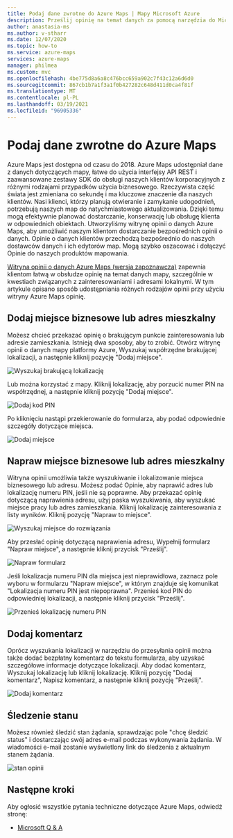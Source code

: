 ```yaml
---
title: Podaj dane zwrotne do Azure Maps | Mapy Microsoft Azure
description: Prześlij opinię na temat danych za pomocą narzędzia do Microsoft Azure Maps — Opinie.
author: anastasia-ms
ms.author: v-stharr
ms.date: 12/07/2020
ms.topic: how-to
ms.service: azure-maps
services: azure-maps
manager: philmea
ms.custom: mvc
ms.openlocfilehash: 4be775d8a6a8c476bcc659a902c7f43c12a6d6d0
ms.sourcegitcommit: 867cb1b7a1f3a1f0b427282c648d411d0ca4f81f
ms.translationtype: MT
ms.contentlocale: pl-PL
ms.lasthandoff: 03/19/2021
ms.locfileid: "96905336"
---
```

# <a name="provide-data-feedback-to-azure-maps"></a>Podaj dane zwrotne do Azure Maps

Azure Maps jest dostępna od czasu do 2018. Azure Maps udostępniał dane z danych dotyczących mapy, łatwe do użycia interfejsy API REST i zaawansowane zestawy SDK do obsługi naszych klientów korporacyjnych z różnymi rodzajami przypadków użycia biznesowego. Rzeczywista część świata jest zmieniana co sekundę i ma kluczowe znaczenie dla naszych klientów. Nasi klienci, którzy planują otwieranie i zamykanie udogodnień, potrzebują naszych map do natychmiastowego aktualizowania. Dzięki temu mogą efektywnie planować dostarczanie, konserwację lub obsługę klienta w odpowiednich obiektach. Utworzyliśmy witrynę opinii o danych Azure Maps, aby umożliwić naszym klientom dostarczanie bezpośrednich opinii o danych. Opinie o danych klientów przechodzą bezpośrednio do naszych dostawców danych i ich edytorów map. Mogą szybko oszacować i dołączyć Opinie do naszych produktów mapowania.  

[Witryna opinii o danych Azure Maps (wersja zapoznawcza)](https://feedback.azuremaps.com) zapewnia klientom łatwą w obsłudze opinię na temat danych mapy, szczególnie w kwestiach związanych z zainteresowaniami i adresami lokalnymi. W tym artykule opisano sposób udostępniania różnych rodzajów opinii przy użyciu witryny Azure Maps opinię.

## <a name="add-a-business-place-or-a-residential-address"></a>Dodaj miejsce biznesowe lub adres mieszkalny 

Możesz chcieć przekazać opinię o brakującym punkcie zainteresowania lub adresie zamieszkania. Istnieją dwa sposoby, aby to zrobić. Otwórz witrynę opinii o danych mapy platformy Azure, Wyszukaj współrzędne brakującej lokalizacji, a następnie kliknij pozycję "Dodaj miejsce".

  ![Wyszukaj brakującą lokalizację](./media/how-to-use-feedback-tool/search-poi.png)

Lub można korzystać z mapy. Kliknij lokalizację, aby porzucić numer PIN na współrzędnej, a następnie kliknij pozycję "Dodaj miejsce".

  ![Dodaj kod PIN](./media/how-to-use-feedback-tool/add-poi.png)

Po kliknięciu nastąpi przekierowanie do formularza, aby podać odpowiednie szczegóły dotyczące miejsca.

  ![Dodaj miejsce](./media/how-to-use-feedback-tool/add-a-place.png)

## <a name="fix-a-business-place-or-a-residential-address"></a>Napraw miejsce biznesowe lub adres mieszkalny 

Witryna opinii umożliwia także wyszukiwanie i lokalizowanie miejsca biznesowego lub adresu. Możesz podać Opinie, aby naprawić adres lub lokalizację numeru PIN, jeśli nie są poprawne. Aby przekazać opinię dotyczącą naprawienia adresu, użyj paska wyszukiwania, aby wyszukać miejsce pracy lub adres zamieszkania. Kliknij lokalizację zainteresowania z listy wyników. Kliknij pozycję "Napraw to miejsce".

  ![Wyszukaj miejsce do rozwiązania](./media/how-to-use-feedback-tool/fix-place.png)

Aby przesłać opinię dotyczącą naprawienia adresu, Wypełnij formularz "Napraw miejsce", a następnie kliknij przycisk "Prześlij".

  ![Napraw formularz](./media/how-to-use-feedback-tool/fix-form.png)

Jeśli lokalizacja numeru PIN dla miejsca jest nieprawidłowa, zaznacz pole wyboru w formularzu "Napraw miejsce", w którym znajduje się komunikat "Lokalizacja numeru PIN jest niepoprawna". Przenieś kod PIN do odpowiedniej lokalizacji, a następnie kliknij przycisk "Prześlij".

  ![Przenieś lokalizację numeru PIN](./media/how-to-use-feedback-tool/move-pin.png)

## <a name="add-a-comment"></a>Dodaj komentarz 

Oprócz wyszukania lokalizacji w narzędziu do przesyłania opinii można także dodać bezpłatny komentarz do tekstu formularza, aby uzyskać szczegółowe informacje dotyczące lokalizacji. Aby dodać komentarz, Wyszukaj lokalizację lub kliknij lokalizację. Kliknij pozycję "Dodaj komentarz", Napisz komentarz, a następnie kliknij pozycję "Prześlij".

  ![Dodaj komentarz](./media/how-to-use-feedback-tool/add-comment.png)

## <a name="track-status"></a>Śledzenie stanu 

Możesz również śledzić stan żądania, sprawdzając pole "chcę śledzić status" i dostarczając swój adres e-mail podczas wykonywania żądania. W wiadomości e-mail zostanie wyświetlony link do śledzenia z aktualnym stanem żądania. 

  ![stan opinii](./media/how-to-use-feedback-tool/feedback-status.png)


## <a name="next-steps"></a>Następne kroki

Aby ogłosić wszystkie pytania techniczne dotyczące Azure Maps, odwiedź stronę:

* [Microsoft Q & A](/answers/topics/azure-maps.html)